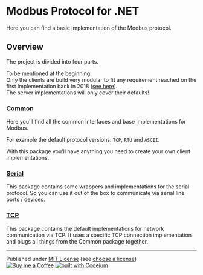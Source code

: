 # Modbus Protocol for .NET

Here you can find a basic implementation of the Modbus protocol.

## Overview

The project is divided into four parts.

To be mentioned at the beginning:    
Only the clients are build very modular to fit any requirement reached on the first implementation back in 2018 ([see here]).    
The server implementations will only cover their defaults!


### [Common]

Here you'll find all the common interfaces and base implementations for Modbus.

For example the default protocol versions: `TCP`, `RTU` and `ASCII`.

With this package you'll have anything you need to create your own client implementations.


### [Serial]

This package contains some wrappers and implementations for the serial protocol.
So you can use it out of the box to communicate via serial line ports / devices.


### [TCP]

This package contains the default implementations for network communication via TCP.
It uses a specific TCP connection implementation and plugs all things from the Common package together.


---

Published under [MIT License] (see [choose a license])    
[![Buy me a Coffee](https://shields.am-wd.de/badge/PayPal-Buy_me_a_Coffee-yellow?style=flat&logo=paypal)](https://link.am-wd.de/donate)
[![built with Codeium](https://codeium.com/badges/main)](https://link.am-wd.de/codeium)



[see here]:         https://github.com/andreasAMmueller/Modbus
[Common]:           AMWD.Protocols.Modbus.Common/README.md
[Serial]:           AMWD.Protocols.Modbus.Serial/README.md
[TCP]:              AMWD.Protocols.Modbus.Tcp/README.md
[MIT License]:      LICENSE.txt
[choose a license]: https://choosealicense.com/licenses/mit/
